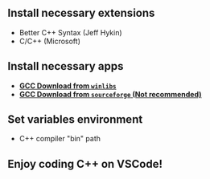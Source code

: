 ## Install necessary extensions

- Better C++ Syntax (Jeff Hykin)
- C/C++ (Microsoft)

## Install necessary apps

- [**GCC Download from `winlibs`**](https://winlibs.com/)
- [**GCC Download from `sourceforge` (Not recommended)**](https://sourceforge.net/projects/mingw-w64/files/)

## Set variables environment

- C++ compiler "bin" path

## Enjoy coding C++ on VSCode!
